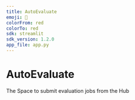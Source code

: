 ```yaml
---
title: AutoEvaluate
emoji: 🏢
colorFrom: red
colorTo: red
sdk: streamlit
sdk_version: 1.2.0
app_file: app.py
---
```


# AutoEvaluate

The Space to submit evaluation jobs from the Hub
